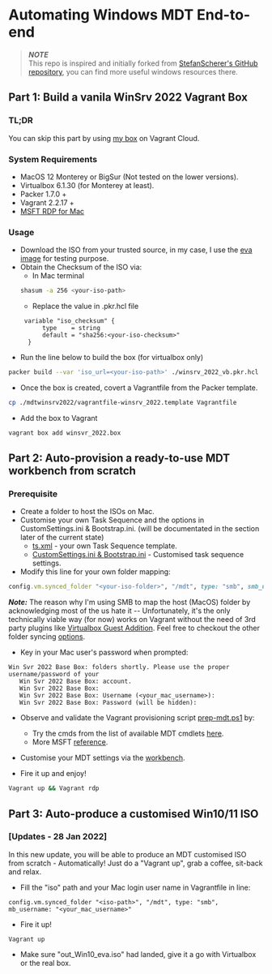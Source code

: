 # Automating Windows MDT End-to-end

> **_NOTE_**  
> This repo is inspired and initially forked from [StefanScherer's GitHub repository](https://github.com/jeffskinnerbox/Windows-10-Vagrant-Box), you can find more useful windows resources there. 

## Part 1: Build a vanila WinSrv 2022 Vagrant Box
### TL;DR
You can skip this part by using [my box](https://app.vagrantup.com/sonykey2003/boxes/winsrv2022) on Vagrant Cloud.

### System Requirements
* MacOS 12 Monterey or BigSur (Not tested on the lower versions).
* Virtualbox 6.1.30 (for Monterey at least).
* Packer 1.7.0 +
* Vagrant 2.2.17 +
* [MSFT RDP for Mac](https://apps.apple.com/us/app/microsoft-remote-desktop/id1295203466?mt=12)


### Usage
* Download the ISO from your trusted source, in my case, I use the [eva image](https://www.microsoft.com/en-us/evalcenter/evaluate-windows-server-2022) for testing purpose.
* Obtain the Checksum of the ISO via:
  * In Mac terminal
  ```sh
  shasum -a 256 <your-iso-path>
  ```
  * Replace the value in .pkr.hcl file
  ```hcl
   variable "iso_checksum" {
        type    = string
        default = "sha256:<your-iso-checksum>"
    }
  ```
* Run the line below to build the box (for virtualbox only)
```sh
packer build --var 'iso_url=<your-iso-path>' ./winsrv_2022_vb.pkr.hcl
```
* Once the box is created, covert a Vagrantfile from the Packer template.
```sh
cp ./mdtwinsrv2022/vagrantfile-winsrv_2022.template Vagrantfile
```

* Add the box to Vagrant
```sh
vagrant box add winsvr_2022.box
```

## Part 2: Auto-provision a ready-to-use MDT workbench from scratch

### Prerequisite
* Create a folder to host the ISOs on Mac.
* Customise your own Task Sequence and the options in CustomSettings.ini & Bootstrap.ini. (will be documentated in the section later of the current state)
  * [ts.xml](https://systemscenter.ru/mdt2012.en/tsxml.htm) - your own Task Sequence template.
  * [CustomSettings.ini & Bootstrap.ini](https://win10.guru/windows-deployment-with-mdt-part-3-customize-deployment/) - Customised task sequence settings. 
* Modify this line for your own folder mapping:
```ruby
config.vm.synced_folder "<your-iso-folder>", "/mdt", type: "smb", smb_username: "<your_mac_username>"
```
  ***Note:*** The reason why I'm using SMB to map the host (MacOS) folder by acknowledging most of the us hate it -- Unfortunately, it's the only technically viable way (for now) works on Vagrant without the need of 3rd party plugins like [Virtualbox Guest Addition](https://docs.oracle.com/cd/E36500_01/E36502/html/qs-guest-additions.html). Feel free to checkout the other folder syncing [options](https://www.vagrantup.com/docs/synced-folders/basic_usage).
* Key in your Mac user's password when prompted:
 ```shell
 Win Svr 2022 Base Box: folders shortly. Please use the proper username/password of your
    Win Svr 2022 Base Box: account.
    Win Svr 2022 Base Box:  
    Win Svr 2022 Base Box: Username (<your_mac_username>): 
    Win Svr 2022 Base Box: Password (will be hidden): 
```
* Observe and validate the Vagrant provisioning script [prep-mdt.ps1](https://github.com/sonykey2003/mdtwinsrv2022/blob/master/scripts/prep-mdt.ps1) by:
  * Try the cmds from the list of available MDT cmdlets [here](https://techdirectarchive.com/2021/02/05/how-to-install-mdt-powershell-module/).
  * More MSFT [reference](https://docs.microsoft.com/en-us/mem/configmgr/mdt/samples-guide). 
* Customise your MDT settings via the [workbench](https://docs.microsoft.com/en-us/windows/deployment/deploy-windows-mdt/get-started-with-the-microsoft-deployment-toolkit). 



* Fire it up and enjoy!
```sh
Vagrant up && Vagrant rdp
```

##  Part 3: Auto-produce a customised Win10/11 ISO
### [Updates - 28 Jan 2022] 
In this new update, you will be able to produce an MDT customised ISO from scratch - Automatically! Just do a "Vagrant up", grab a coffee, sit-back and relax. 



* Fill the "iso" path and your Mac login user name in Vagrantfile in line:
```
config.vm.synced_folder "<iso-path>", "/mdt", type: "smb", mb_username: "<your_mac_username>"
```
* Fire it up!
```
Vagrant up 
```
* Make sure "out_Win10_eva.iso" had landed, give it a go with Virtualbox or the real box. 